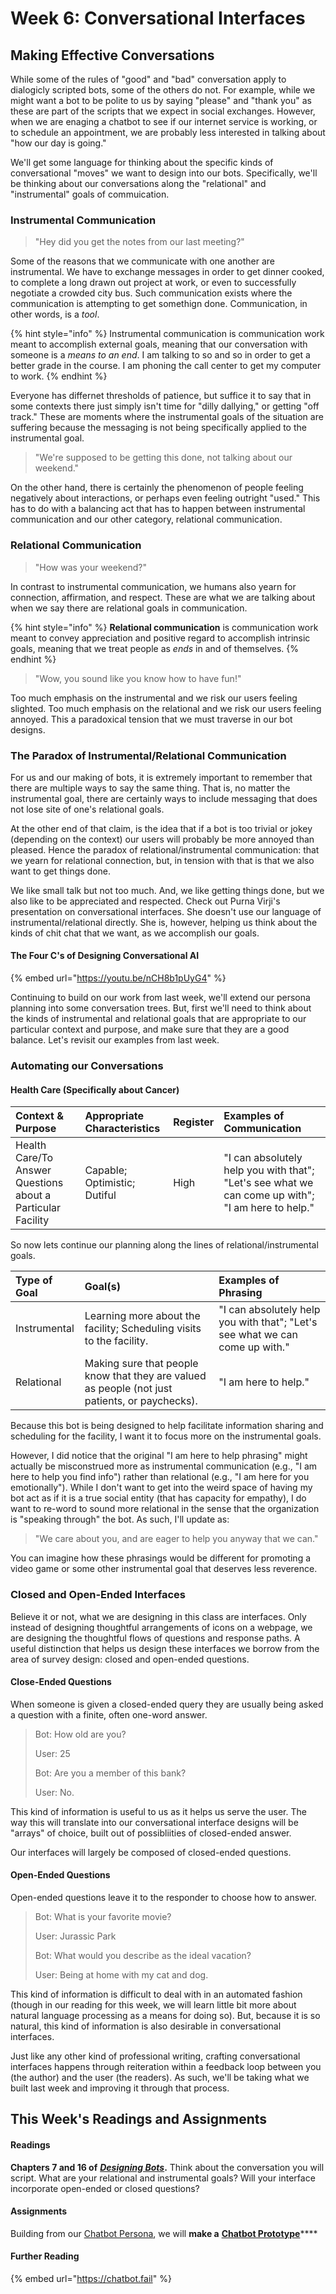 # Week 6: Conversational Interfaces

## Making Effective Conversations

While some of the rules of "good" and "bad" conversation apply to dialogicly scripted bots, some of the others do not. For example, while we might want a bot to be polite to us by saying "please" and "thank you" as these are part of the scripts that we expect in social exchanges. However, when we are enaging a chatbot to see if our internet service is working, or to schedule an appointment, we are probably less interested in talking about "how our day is going." 

We'll get some language for thinking about the specific kinds of conversational "moves" we want to design into our bots. Specifically, we'll be thinking about our conversations along the "relational" and "instrumental" goals of commuication. 



### Instrumental Communication

> "Hey did you get the notes from our last meeting?"

Some of the reasons that we communicate with one another are instrumental. We have to exchange messages in order to get dinner cooked, to complete a long drawn out project at work, or even to successfully negotiate a crowded city bus. Such communication exists where the communication is attempting to get somethign done. Communication, in other words, is a _tool_. 

{% hint style="info" %}
Instrumental communication is communication work meant to accomplish external goals, meaning that our conversation with someone is a _means to an end_. I am talking to so and so in order to get a better grade in the course. I am phoning the call center to get my computer to work. 
{% endhint %}

Everyone has differnet thresholds of patience, but suffice it to say that in some contexts there just simply isn't time for "dilly dallying," or getting "off track." These are moments where the instrumental goals of the situation are suffering because the messaging is not being specifically applied to the instrumental goal. 

> "We're supposed to be getting this done, not talking about our weekend."

On the other hand, there is certainly the phenomenon of people feeling negatively about interactions, or perhaps even feeling outright "used." This has to do with a balancing act that has to happen between instrumental communication and our other category, relational communication. 



### Relational Communication 

> "How was your weekend?"

In contrast to instrumental communication, we humans also yearn for connection, affirmation, and respect. These are what we are talking about when we say there are relational goals in communication. 

{% hint style="info" %}
**Relational communication** is communication work meant to convey appreciation and positive regard to accomplish intrinsic goals, meaning that we treat people as _ends_ in and of themselves. 
{% endhint %}

> "Wow, you sound like you know how to have fun!"

Too much emphasis on the instrumental and we risk our users feeling slighted. Too much emphasis on the relational and we risk our users feeling annoyed. This a paradoxical tension that we must traverse in our bot designs. 



### The Paradox of Instrumental/Relational Communication 

For us and our making of bots, it is extremely important to remember that there are multiple ways to say the same thing. That is, no matter the instrumental goal, there are certainly ways to include messaging that does not lose site of one's relational goals. 

At the other end of that claim, is the idea that if a bot is too trivial or jokey \(depending on the context\) our users will probably be more annoyed than pleased. Hence the paradox of relational/instrumental communication: that we yearn for relational connection, but, in tension with that is that we also want to get things done. 

We like small talk but not too much. And, we like getting things done, but we also like to be appreciated and respected. Check out Purna Virji's presentation on conversational interfaces. She doesn't use our language of instrumental/relational directly. She is, however, helping us think about the kinds of chit chat that we want, as we accomplish our goals. 



#### The Four C's of Designing Conversational AI

{% embed url="https://youtu.be/nCH8b1pUyG4" %}



Continuing to build on our work from last week, we'll extend our persona planning into some conversation trees. But, first we'll need to think about the kinds of instrumental and relational goals that are appropriate to our particular context and purpose, and make sure that they are a good balance. Let's revisit our examples from last week. 



### Automating our Conversations 

#### Health Care \(Specifically about Cancer\) 

| Context & Purpose | Appropriate Characteristics | Register | Examples of Communication |
| :--- | :--- | :--- | :--- |
| Health Care/To Answer Questions about a Particular Facility | Capable; Optimistic;  Dutiful | High | "I can absolutely help you with that"; "Let's see what we can come up with"; "I am here to help."  |



So now lets continue our planning along the lines of relational/instrumental goals. 

| Type of Goal | Goal\(s\) | Examples of Phrasing |
| :--- | :--- | :--- |
| Instrumental | Learning more about the facility; Scheduling visits to the facility.  | "I can absolutely help you with that"; "Let's see what we can come up with." |
| Relational  | Making sure that people know that they are valued as people \(not just patients, or paychecks\).  | "I am here to help."  |

Because this bot is being designed to help facilitate information sharing and scheduling for the facility, I want it to focus more on the instrumental goals. 

However, I did notice that the original "I am here to help phrasing" might actually be misconstrued more as instrumental communication \(e.g., "I am here to help you find info"\) rather than relational \(e.g., "I am here for you emotionally"\). While I don't want to get into the weird space of having my bot act as if it is a true social entity \(that has capacity for empathy\), I do want to re-word to sound more relational in the sense that the organization is "speaking through" the bot. As such, I'll update as: 

> "We care about you, and are eager to help you anyway that we can."

You can imagine how these phrasings would be different for promoting a video game or some other instrumental goal that deserves less reverence. 



### Closed and Open-Ended Interfaces

Believe it or not, what we are designing in this class are interfaces. Only instead of designing thoughtful arrangements of icons on a webpage, we are designing the thoughtful flows of questions and response paths. A useful distinction that helps us design these interfaces we borrow from the area of survey design: closed and open-ended questions. 



#### Close-Ended Questions

When someone is given a closed-ended query they are usually being asked a question with a finite, often one-word answer. 

> Bot: How old are you? 
>
> User: 25
>
> Bot: Are you a member of this bank? 
>
> User: No.

This kind of information is useful to us as it helps us serve the user. The way this will translate into our conversational interface designs will be "arrays" of choice, built out of possibliities of closed-ended answer. 

Our interfaces will largely be composed of closed-ended questions. 



#### Open-Ended Questions

Open-ended questions leave it to the responder to choose how to answer. 

> Bot: What is your favorite movie? 
>
> User: Jurassic Park
>
> Bot: What would you describe as the ideal vacation? 
>
> User: Being at home with my cat and dog.

This kind of information is difficult to deal with in an automated fashion \(though in our reading for this week, we will learn little bit more about natural language processing as a means for doing so\). But, because it is so  natural, this kind of information is also desirable in conversational interfaces.  

Just like any other kind of professional writing, crafting conversational interfaces happens through reiteration within a feedback loop between you \(the author\) and the user \(the readers\). As such, we'll be taking what we built last week and improving it through that process. 

## This Week's Readings and Assignments

#### Readings

**Chapters 7 and 16 of** [_**Designing Bots**_](file:///autocomm/~/edit/drafts/-LO_Kxqem2Og_1VNlU53/syllabus/syllabus-1/course-text)**.** Think about the conversation you will script. What are your relational and instrumental goals? Will your interface incorporate open-ended or closed questions? 



#### Assignments

Building from our [Chatbot Persona](../week-5/chatbot-persona.md), we will **make a** [**Chatbot Prototype**](chatbot-prototype.md)\*\*\*\*



#### Further Reading

{% embed url="https://chatbot.fail" %}

